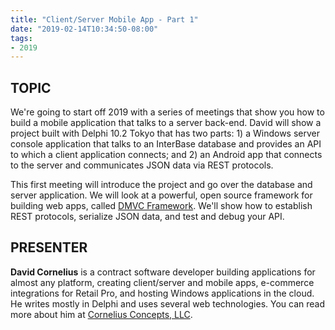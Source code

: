 ```yaml
---
title: "Client/Server Mobile App - Part 1"
date: "2019-02-14T10:34:50-08:00"
tags:
- 2019
---
```


## TOPIC ##

We're going to start off 2019 with a series of meetings that show you how to build a mobile application that talks to a server back-end. David will show a project built with Delphi 10.2 Tokyo that has two parts: 1) a Windows server console application that talks to an InterBase database and provides an API to which a client application connects; and 2) an Android app that connects to the server and communicates JSON data via REST protocols.

This first meeting will introduce the project and go over the database and server application.  We will look at a powerful, open source framework for building web apps, called <a href="https://github.com/danieleteti/delphimvcframework">DMVC Framework</a>. We'll show how to establish REST protocols, serialize JSON data, and test and debug your API.

## PRESENTER ##

**David Cornelius** is a contract software developer building applications for almost any platform, creating client/server and mobile apps, e-commerce integrations for Retail Pro, and hosting Windows applications in the cloud. He writes mostly in Delphi and uses several web technologies. You can read more about him at [Cornelius Concepts, LLC](https://corneliusconcepts.com).
